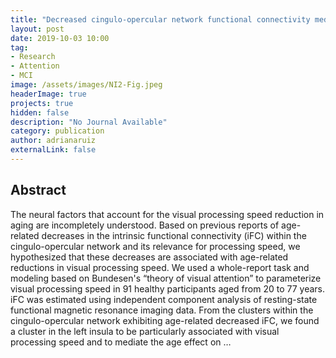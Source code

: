 ```yaml
---
title: "Decreased cingulo-opercular network functional connectivity mediates the impact of aging on visual processing speed"
layout: post
date: 2019-10-03 10:00
tag: 
- Research
- Attention
- MCI
image: /assets/images/NI2-Fig.jpeg
headerImage: true
projects: true
hidden: false
description: "No Journal Available"
category: publication
author: adrianaruiz
externalLink: false
---
```


## Abstract
The neural factors that account for the visual processing speed reduction in aging are incompletely understood. Based on previous reports of age-related decreases in the intrinsic functional connectivity (iFC) within the cingulo-opercular network and its relevance for processing speed, we hypothesized that these decreases are associated with age-related reductions in visual processing speed. We used a whole-report task and modeling based on Bundesen's “theory of visual attention” to parameterize visual processing speed in 91 healthy participants aged from 20 to 77 years. iFC was estimated using independent component analysis of resting-state functional magnetic resonance imaging data. From the clusters within the cingulo-opercular network exhibiting age-related decreased iFC, we found a cluster in the left insula to be particularly associated with visual processing speed and to mediate the age effect on …
